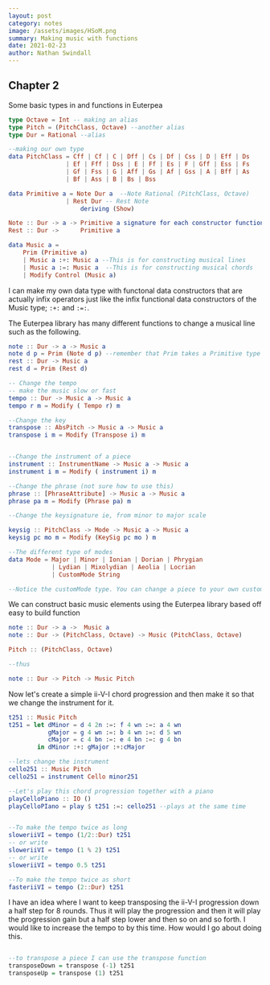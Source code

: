 ```yaml
---
layout: post
category: notes
image: /assets/images/HSoM.png
summary: Making music with functions
date: 2021-02-23
author: Nathan Swindall
---
```



## **Chapter 2**


Some basic types in and functions in Euterpea

```elm
type Octave = Int -- making an alias
type Pitch = (PitchClass, Octave) --another alias
type Dur = Rational --alias

--making our own type
data PitchClass = Cff | Cf | C | Dff | Cs | Df | Css | D | Eff | Ds 
                | Ef | Fff | Dss | E | Ff | Es | F | Gff | Ess | Fs 
                | Gf | Fss | G | Aff | Gs | Af | Gss | A | Bff | As 
                | Bf | Ass | B | Bs | Bss

data Primitive a = Note Dur a  --Note Rational (PitchClass, Octave) 
                | Rest Dur -- Rest Note
                    deriving (Show)

Note :: Dur -> a -> Primitive a signature for each constructor function
Rest :: Dur ->      Primitive a

data Music a = 
    Prim (Primitive a)
    | Music a :+: Music a --This is for constructing musical lines
    | Music a :=: Music a  --This is for constructing musical chords
    | Modify Control (Music a)
```


I can make my own data type with functonal data constructors that are actually infix operators just like the infix functional data constructors of the Music type; `:+:` and `:=:`. 

The Euterpea library has many different functions to change a musical line such as the following.

```elm
note :: Dur -> a -> Music a
note d p = Prim (Note d p) --remember that Prim takes a Primitive type which is a Note or Rest
rest :: Dur -> Music a 
rest d = Prim (Rest d)

-- Change the tempo
-- make the music slow or fast
tempo :: Dur -> Music a -> Music a 
tempo r m = Modify ( Tempo r) m

--Change the key
transpose :: AbsPitch -> Music a -> Music a
transpose i m = Modify (Transpose i) m 


--Change the instrument of a piece
instrument :: InstrumentName -> Music a -> Music a 
instrument i m = Modify ( instrument i) m 

--Change the phrase (not sure how to use this)
phrase :: [PhraseAttribute] -> Music a -> Music a 
phrase pa m = Modify (Phrase pa) m 

--Change the keysignature ie, from minor to major scale

keysig :: PitchClass -> Mode -> Music a -> Music a 
keysig pc mo m = Modify (KeySig pc mo ) m

--The different type of modes
data Mode = Major | Minor | Ionian | Dorian | Phrygian
            | Lydian | Mixolydian | Aeolia | Locrian 
            | CustomMode String 

--Notice the customMode type. You can change a piece to your own customer scaling maybe

```

We can construct basic music elements using the Euterpea library based off easy to build function

```elm
note :: Dur -> a ->  Music a
note :: Dur -> (PitchClass, Octave) -> Music (PitchClass, Octave)

Pitch :: (PitchClass, Octave)

--thus 

note :: Dur -> Pitch -> Music Pitch
```

Now let's create a simple ii-V-I chord progression and then make it so that we change the instrument for it. 

```elm
t251 :: Music Pitch
t251 = let dMinor = d 4 2n :=: f 4 wn :=: a 4 wn
           gMajor = g 4 wn :=: b 4 wn :=: d 5 wn 
           cMajor = c 4 bn :=: e 4 bn :=: g 4 bn
        in dMinor :+: gMajor :+:cMajor

--lets change the instrument
cello251 :: Music Pitch
cello251 = instrument Cello minor251

--Let's play this chord progression together with a piano
playCelloPiano :: IO ()
playCelloPIano = play $ t251 :=: cello251 --plays at the same time


--To make the tempo twice as long
sloweriiVI = tempo (1/2::Dur) t251
-- or write
sloweriiVI = tempo (1 % 2) t251
-- or write
sloweriiVI = tempo 0.5 t251

--To make the tempo twice as short
fasteriiVI = tempo (2::Dur) t251
```


I have an idea where I want to keep transposing the ii-V-I progression down a half step for 8 rounds. Thus it will play the progression and then it will play the progression gain but a half step lower and then so on and so forth. I would like to increase the tempo to by this time. How would I go about doing this. 

```haskell

--to transpose a piece I can use the transpose function
transposeDown = transpose (-1) t251
transposeUp = transpose (1) t251


```


